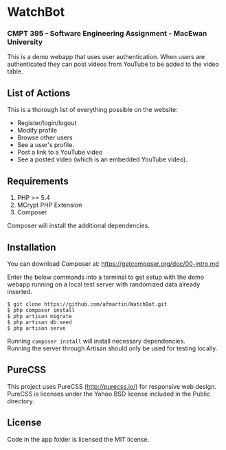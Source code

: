 # WatchBot 
### CMPT 395 - Software Engineering Assignment - MacEwan University

This is a demo webapp that uses user authentication.  When users are authenticated they can post videos from YouTube to be added to the video table.  

## List of Actions

This is a thorough list of everything possible on the website:
- Register/login/logout
- Modify profile
- Browse other users
- See a user's profile.
- Post a link to a YouTube video
- See a posted video (which is an embedded YouTube video).

## Requirements

1. PHP >= 5.4
2. MCrypt PHP Extension
3. Composer

Composer will install the additional dependencies.  

## Installation

You can download Composer at: https://getcomposer.org/doc/00-intro.md

Enter the below commands into a terminal to get setup with the demo webapp running on a local test server with randomized data already inserted.


    $ git clone https://github.com/afmartin/WatchBot.git
    $ php composer install
    $ php artisan migrate
    $ php artisan db:seed
    $ php artisan serve


Running `composer install` will install necessary dependencies.  
Running the server through Artisan should only be used for testing locally. 

## PureCSS 

This project uses PureCSS (http://purecss.io/) for responsive web design.  PureCSS is licenses under the Yahoo BSD license included in the Public directory.

## License

Code in the app folder is licensed the MIT license.  





